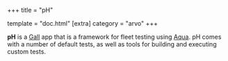 +++ title = "pH"

template = "doc.html" [extra] category = "arvo" +++

**pH** is a [Gall](/docs/glossary/gall) app that is a framework for fleet
testing using [Aqua](/docs/glossary/aqua). pH comes with a number of default
tests, as well as tools for building and executing custom tests.
